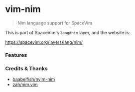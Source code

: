 # vim-nim
>Nim language support for SpaceVim

This is part of SpaceVim's `lang#nim` layer, and the website is:

https://spacevim.org/layers/lang/nim/

### Features






### Credits & Thanks

- [baabelfish/nvim-nim](https://github.com/baabelfish/nvim-nim)
- [zah/nim.vim](https://github.com/zah/nim.vim)
